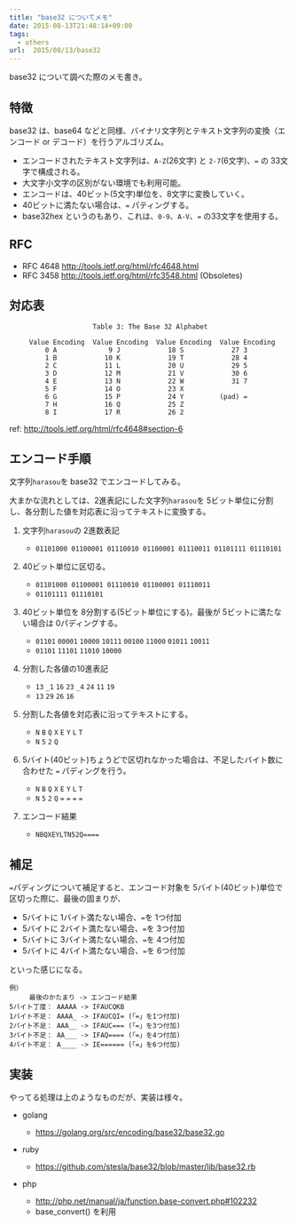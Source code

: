```yaml
---
title: "base32 についてメモ"
date: 2015-08-13T21:48:14+09:00
tags:
  - others
url:  2015/08/13/base32
---
```


base32 について調べた際のメモ書き。

特徴
----------------------------------------------------------------------
base32 は、base64 などと同様、バイナリ文字列とテキスト文字列の変換（エンコード or デコード）を行うアルゴリズム。

- エンコードされたテキスト文字列は、`A-Z`(26文字) と `2-7`(6文字)、`=` の 33文字で構成される。
- 大文字小文字の区別がない環境でも利用可能。
- エンコードは、40ビット(5文字)単位を、8文字に変換していく。
- 40ビットに満たない場合は、`=` パティングする。
- base32hex というのもあり、これは、`0-9`、`A-V`、`=` の33文字を使用する。

<!--more-->

RFC
----------------------------------------------------------------------
- RFC 4648 http://tools.ietf.org/html/rfc4648.html
- RFC 3458 http://tools.ietf.org/html/rfc3548.html (Obsoletes)

対応表
----------------------------------------------------------------------

```
                     Table 3: The Base 32 Alphabet

     Value Encoding  Value Encoding  Value Encoding  Value Encoding
         0 A             9 J            18 S            27 3
         1 B            10 K            19 T            28 4
         2 C            11 L            20 U            29 5
         3 D            12 M            21 V            30 6
         4 E            13 N            22 W            31 7
         5 F            14 O            23 X
         6 G            15 P            24 Y         (pad) =
         7 H            16 Q            25 Z
         8 I            17 R            26 2
```
ref: http://tools.ietf.org/html/rfc4648#section-6

エンコード手順
----------------------------------------------------------------------
文字列`harasou`を base32 でエンコードしてみる。

大まかな流れとしては、2進表記にした文字列`harasou`を 5ビット単位に分割し、各分割した値を対応表に沿ってテキストに変換する。

1. 文字列`harasou`の 2進数表記
    - `01101000 01100001 01110010 01100001 01110011 01101111 01110101`

1. 40ビット単位に区切る。
    - `01101000 01100001 01110010 01100001 01110011`
    - `01101111 01110101`

1. 40ビット単位を 8分割する(5ビット単位にする)。最後が 5ビットに満たない場合は 0パディングする。
    - `01101` `00001` `10000` `10111` `00100` `11000` `01011` `10011`
    - `01101` `11101` `11010` `10000`

1. 分割した各値の10進表記
    - `13` `_1` `16` `23` `_4` `24` `11` `19`
    - `13` `29` `26` `16`

1. 分割した各値を対応表に沿ってテキストにする。
    - `N` `B` `Q` `X` `E` `Y` `L` `T`
    - `N` `5` `2` `Q`

1. 5バイト(40ビット)ちょうどで区切れなかった場合は、不足したバイト数に合わせた `=` パディングを行う。
    - `N` `B` `Q` `X` `E` `Y` `L` `T`
    - `N` `5` `2` `Q` `=` `=` `=` `=`

1. エンコード結果
    - `NBQXEYLTN52Q====`

補足
----------------------------------------------------------------------
`=`パディングについて補足すると、エンコード対象を 5バイト(40ビット)単位で区切った際に、最後の固まりが、

- 5バイトに 1バイト満たない場合、`=`を 1つ付加
- 5バイトに 2バイト満たない場合、`=`を 3つ付加
- 5バイトに 3バイト満たない場合、`=`を 4つ付加
- 5バイトに 4バイト満たない場合、`=`を 6つ付加

といった感じになる。

```
例）
     最後のかたまり -> エンコード結果
5バイト丁度： AAAAA -> IFAUCQKB
1バイト不足： AAAA_ -> IFAUCQI= (「=」を1つ付加)
2バイト不足： AAA__ -> IFAUC=== (「=」を3つ付加)
3バイト不足： AA___ -> IFAQ==== (「=」を4つ付加)
4バイト不足： A____ -> IE====== (「=」を6つ付加)
```

実装
----------------------------------------------------------------------
やってる処理は上のようなものだが、実装は様々。

- golang
    - https://golang.org/src/encoding/base32/base32.go

- ruby
    - https://github.com/stesla/base32/blob/master/lib/base32.rb

- php
    - http://php.net/manual/ja/function.base-convert.php#102232
    - base_convert() を利用

